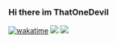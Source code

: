 
### Hi there im ThatOneDevil</h1>

[![wakatime](https://wakatime.com/badge/user/f99ace78-df27-4ebb-89eb-64d282cd3706.svg)](https://wakatime.com/@f99ace78-df27-4ebb-89eb-64d282cd3706)
![](https://komarev.com/ghpvc/?username=thatonedevil&abbreviated=true)
![](https://hit.yhype.me/github/profile?user_id=62218606)
